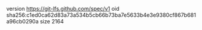 version https://git-lfs.github.com/spec/v1
oid sha256:c1ed0ca62d83a73a534b5cb66b73ba7e5633b4e3e9380cf867b681a96cb0290a
size 2164
